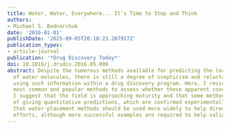 ```yaml
---
title: Water, Water, Everywhere... It's Time to Stop and Think
authors:
- Michael S. Bodnarchuk
date: '2016-01-01'
publishDate: '2025-09-05T20:10:23.207917Z'
publication_types:
- article-journal
publication: '*Drug Discovery Today*'
doi: 10.1016/j.drudis.2016.05.009
abstract: Despite the numerous methods available for predicting the location and affinity
  of water molecules, there is still a degree of scepticism and reluctance towards
  using such information within a drug discovery program. Here, I review some of the
  most common and popular methods to assess whether these apparent concerns are justified.
  I suggest that the field is approaching maturity and that some methods are capable
  of giving quantitative predictions, which are confirmed experimentally. This suggests
  that water-placement methods should be used more widely to help direct chemistry
  efforts, although more successful examples are required to help validate the techniques.
---
```

